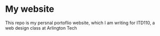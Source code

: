 # My website

This repo is my persnal portoflio website, which I am writing for ITD110, a web design class at Arlington Tech
